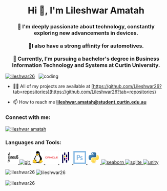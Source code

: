 <h1 align="center">Hi 👋, I'm Lileshwar Amatah</h1>
<h3 align="center">👀 I'm deeply passionate about technology, constantly exploring new advancements in devices. <br><br>🤩I also have a strong affinity for automotives. <br><br> 🌱  Currently, I'm pursuing a bachelor's degree in Business Information Technology and Systems at Curtin University. </h3>

<img align="right" alt="coding" width="400" src="https://i.pinimg.com/originals/e8/f4/53/e8f453469a3ec97ecd354df465d73913.gif">


<p align="left"> <a href="https://github.com/ryo-ma/github-profile-trophy"><img src="https://github-profile-trophy.vercel.app/?username=lileshwar26" alt="lileshwar26" /></a> </p>



- 👨‍💻 All of my projects are available at [https://github.com/Lileshwar26?tab=repositories](https://github.com/Lileshwar26?tab=repositories)

- 📫 How to reach me **lileshwar.amatah@student.curtin.edu.au**

<h3 align="left">Connect with me:</h3>
<p align="left">
<a href="https://linkedin.com/in/https://www.linkedin.com/in/lileshwar-amatah-607187237/" target="blank"><img align="center" src="https://raw.githubusercontent.com/rahuldkjain/github-profile-readme-generator/master/src/images/icons/Social/linked-in-alt.svg" alt="lileshwar amatah" height="30" width="40" /></a>
</p>

<h3 align="left">Languages and Tools:</h3>
<p align="left"> <a href="https://canvasjs.com" target="_blank" rel="noreferrer"> <img src="https://raw.githubusercontent.com/Hardik0307/Hardik0307/master/assets/canvasjs-charts.svg" alt="canvasjs" width="40" height="40"/> </a> <a href="https://git-scm.com/" target="_blank" rel="noreferrer"> <img src="https://www.vectorlogo.zone/logos/git-scm/git-scm-icon.svg" alt="git" width="40" height="40"/> </a> <a href="https://www.linux.org/" target="_blank" rel="noreferrer"> <img src="https://raw.githubusercontent.com/devicons/devicon/master/icons/linux/linux-original.svg" alt="linux" width="40" height="40"/> </a> <a href="https://www.oracle.com/" target="_blank" rel="noreferrer"> <img src="https://raw.githubusercontent.com/devicons/devicon/master/icons/oracle/oracle-original.svg" alt="oracle" width="40" height="40"/> </a> <a href="https://pandas.pydata.org/" target="_blank" rel="noreferrer"> <img src="https://raw.githubusercontent.com/devicons/devicon/2ae2a900d2f041da66e950e4d48052658d850630/icons/pandas/pandas-original.svg" alt="pandas" width="40" height="40"/> </a> <a href="https://www.photoshop.com/en" target="_blank" rel="noreferrer"> <img src="https://raw.githubusercontent.com/devicons/devicon/master/icons/photoshop/photoshop-line.svg" alt="photoshop" width="40" height="40"/> </a> <a href="https://www.python.org" target="_blank" rel="noreferrer"> <img src="https://raw.githubusercontent.com/devicons/devicon/master/icons/python/python-original.svg" alt="python" width="40" height="40"/> </a> <a href="https://seaborn.pydata.org/" target="_blank" rel="noreferrer"> <img src="https://seaborn.pydata.org/_images/logo-mark-lightbg.svg" alt="seaborn" width="40" height="40"/> </a> <a href="https://www.sqlite.org/" target="_blank" rel="noreferrer"> <img src="https://www.vectorlogo.zone/logos/sqlite/sqlite-icon.svg" alt="sqlite" width="40" height="40"/> </a> <a href="https://unity.com/" target="_blank" rel="noreferrer"> <img src="https://www.vectorlogo.zone/logos/unity3d/unity3d-icon.svg" alt="unity" width="40" height="40"/> </a> </p>

<p><img align="left" src="https://github-readme-stats.vercel.app/api/top-langs?username=lileshwar26&show_icons=true&locale=en&layout=compact" alt="lileshwar26" /></p>

<p>&nbsp;<img align="center" src="https://github-readme-stats.vercel.app/api?username=lileshwar26&show_icons=true&locale=en" alt="lileshwar26" /></p>

<p><img align="center" src="https://github-readme-streak-stats.herokuapp.com/?user=lileshwar26&" alt="lileshwar26" /></p>
